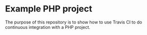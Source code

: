 Example PHP project
===================

The purpose of this repository is to show how to use Travis CI to do
continuous integration with a PHP project.


